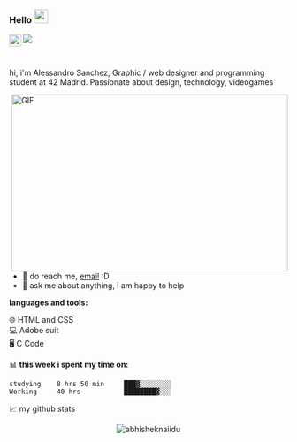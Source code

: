 ### Hello  <img src="https://media.giphy.com/media/hvRJCLFzcasrR4ia7z/giphy.gif" width="25px">

<a href="https://www.behance.net/aljesaga?tracking_source=search_users_recommended%7CAlessandro%20sanchez">
  <img align="left" alt="Aljesaga Behance" width="22px" src="https://cdn-icons-png.flaticon.com/512/145/145799.png" />
</a>

![](https://visitor-badge.glitch.me/badge?page_id=aljesaga.aljesaga)

<br />

hi, i'm Alessandro Sanchez, Graphic / web designer and programming student at 42 Madrid. Passionate about design, technology, videogames


  <img align="right" alt="GIF" src="https://github.com/abhisheknaiidu/abhisheknaiidu/blob/master/code.gif?raw=true" width="500" height="320" />
  
- 💼 do reach me, [email](alejesaga1@gmail.com) :D
- 💬 ask me about anything, i am happy to help

**languages and tools:**  

🌐 HTML and CSS
<br />
💻 Adobe suit
<br />
🖥️ C Code


📊 **this week i spent my time on:**
<!--START_SECTION:waka-->
```text
studying    8 hrs 50 min     ███▓░░░░░░░░
Working     40 hrs           ████████▓░░░
```
<!--END_SECTION:waka-->


<!-- TODO-IST:END -->


📈 my github stats

<p align="center"> <img src="https://github-readme-stats.vercel.app/api?username=aljesaga&show_icons=true&theme=gotham" alt="abhisheknaiidu" />



